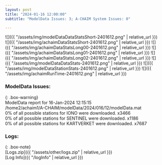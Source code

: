 ```yaml
---
layout: post
title: "2024-01-16 12:00:00"
subtitle: "ModelData Issues: 3; A-CHAIM System Issues: 0"

---
```


![]({{ "/assets/img/modelDataDataStatsShort-2401612.png" | relative_url }})
![]({{ "/assets/img/achaimDataStatsShort-2401612.png" | relative_url }})
![]({{ "/assets/img/achaimDataStatsLong00-2401612.png" | relative_url }})
![]({{ "/assets/img/achaimDataStatsLong01-2401612.png" | relative_url }})
![]({{ "/assets/img/achaimDataStatsLong02-2401612.png" | relative_url }})
![]({{ "/assets/img/modelDataDataStats-2401612.png" | relative_url }})
![]({{ "/assets/img/modelDataStationStats-2401612.png" | relative_url }})
![]({{ "/assets/img/achaimRunTime-2401612.png" | relative_url }})


### ModelData Issues:  
  
{: .box-warning}  
 ModelData report for 16-Jan-2024 12:15:15   
 /home2/achaim1/A-CHAIM/modelData/2024/016/12/modelData.mat   
 0% of all possible stations for IONO were downloaded. x3466   
 0% of all possible stations for SENTINEL were downloaded. x1186   
 0% of all possible stations for KARTVERKET were downloaded. x7687   
  


### Logs:  
  
{: .box-note}  
[Logs.zip]({{ "/assets/other/logs.zip" | relative_url }})  
[Log Info]({{ "/logInfo" | relative_url }})  
